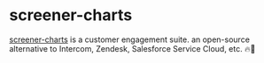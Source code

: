 # screener-charts

[screener-charts](https://screener-charts.com) is a customer engagement suite. an open-source alternative to Intercom, Zendesk, Salesforce Service Cloud, etc. 🔥💬

